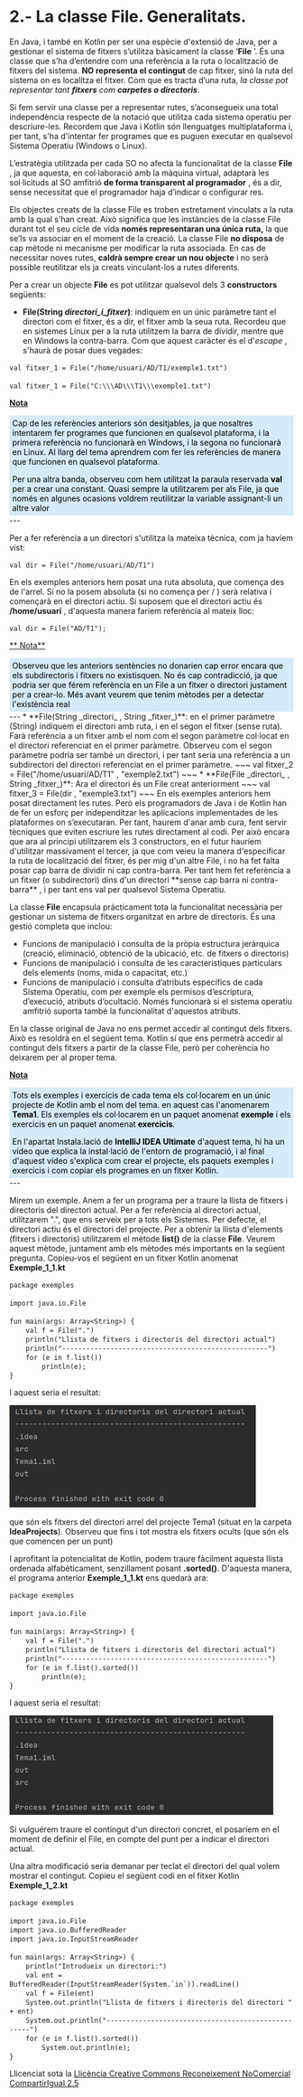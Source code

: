 # 2.- La classe File. Generalitats.

En Java, i també en Kotlin per ser una espècie d'extensió de Java, per a
gestionar el sistema de fitxers s’utilitza bàsicament la classe ‘**File** ’.
És una classe que s’ha d’entendre com una referència a la ruta o localització
de fitxers del sistema. **NO representa el contingut** de cap fitxer, sinó la
ruta del sistema on es localitza el fitxer. Com que es tracta d’una ruta, _la
classe pot representar tant **fitxers** com **carpetes o directoris**_.

Si fem servir una classe per a representar rutes, s’aconsegueix una total
independència respecte de la notació que utilitza cada sistema operatiu per
descriure-les. Recordem que Java i Kotlin són llenguatges multiplataforma i,
per tant, s'ha d'intentar fer programes que es puguen executar en qualsevol
Sistema Operatiu (Windows o Linux).

L’estratègia utilitzada per cada SO no afecta la funcionalitat de la classe
**File** , ja que aquesta, en col·laboració amb la màquina virtual, adaptarà
les sol·licituds al SO amfitrió **de forma transparent al programador** , és a
dir, sense necessitat que el programador haja d’indicar o configurar res.

Els objectes creats de la classe File es troben estretament vinculats a la
ruta amb la qual s’han creat. Això significa que les instàncies de la classe
File durant tot el seu cicle de vida **només representaran una única ruta,**
la que se’ls va associar en el moment de la creació. La classe File **no
disposa** de cap mètode ni mecanisme per modificar la ruta associada. En cas
de necessitar noves rutes, **caldrà sempre crear un nou objecte** i no serà
possible reutilitzar els ja creats vinculant-los a rutes diferents.

Per a crear un objecte **File** es pot utilitzar qualsevol dels 3 **constructors**
següents:

  * **File(String _directori_i_fitxer_)**: indiquem en un únic paràmetre tant el directori com el fitxer, és a dir, el fitxer amb la seua ruta. Recordeu que en sistemes Linux per a la ruta utilitzem la barra de dividir, mentre que en Windows la contra-barra. Com que aquest caràcter és el d'_escape_ , s'haurà de posar dues vegades: 
~~~
val fitxer_1 = File("/home/usuari/AD/T1/exemple1.txt")

val fitxer_1 = File("C:\\\AD\\\T1\\\exemple1.txt")
~~~

<u>**Nota**</u>

<div style="background-color: #d6eaf8; color: black; padding: 5px;">
Cap de les referències anteriors són desitjables, ja que nosaltres intentarem
fer programes que funcionen en qualsevol plataforma, i la primera referència
no funcionarà en Windows, i la segona no funcionarà en Linux. Al llarg del
tema aprendrem com fer les referències de manera que funcionen en qualsevol
plataforma.
<p></p>
Per una altra banda, observeu com hem utilitzat la paraula reservada <b>val</b>
per a crear una constant. Quasi sempre la utilitzarem per als File, ja que
només en algunes ocasions voldrem reutilitzar la variable assignant-li un
altre valor
</div>
---

Per a fer referència a un directori s'utilitza la mateixa tècnica, com ja
havíem vist:

~~~
val dir = File("/home/usuari/AD/T1")
~~~
En els exemples anteriors hem posat una ruta absoluta, que comença des de
l'arrel. Si no la posem absoluta (si no comença per / ) serà relativa i
començarà en el directori actiu. Si suposem que el directori actiu és
**/home/usuari** , d'aquesta manera faríem referència al mateix lloc:
~~~
val dir = File("AD/T1");
~~~
<u>** Nota**</u>
<div style="background-color: #d6eaf8; color: black; padding: 5px;">
Observeu que les anteriors sentències no donarien cap error encara que els
subdirectoris i fitxers no existisquen. No és cap contradicció, ja que podria
ser que férem referència en un File a un fitxer o directori justament per a
crear-lo. Més avant veurem que tenim mètodes per a detectar l'existència real
</div>
---
  * **File(String _directori_ , String _fitxer_)**: en el primer paràmetre (String) indiquem el directori amb ruta, i en el segon el fitxer (sense ruta). Farà referència a un fitxer amb el nom com el segon paràmetre col·locat en el directori referenciat en el primer paràmetre. Observeu com el segon paràmetre podria ser també un directori, i per tant seria una referència a un subdirectori del directori referenciat en el primer paràmetre. 
~~~
val fitxer_2 = File("/home/usuari/AD/T1" , "exemple2.txt")
~~~
  * **File(File _directori_ , String _fitxer_)**: Ara el directori és un File creat anteriorment 
~~~
val fitxer_3 = File(dir , "exemple3.txt")
~~~
En els exemples anteriors hem posat directament les rutes. Però els
programadors de Java i de Kotlin han de fer un esforç per independitzar les
aplicacions implementades de les plataformes on s’executaran. Per tant, haurem
d'anar amb cura, fent servir tècniques que eviten escriure les rutes
directament al codi. Per això encara que ara al principi utilitzarem els 3
constructors, en el futur hauríem d'utilitzar massivament el tercer, ja que
com veieu la manera d'especificar la ruta de localització del fitxer, és per
mig d'un altre File, i no ha fet falta posar cap barra de dividir ni cap
contra-barra. Per tant hem fet referència a un fitxer (o subdirectori) dins
d'un directori **sense cap barra ni contra-barra** , i per tant ens val per
qualsevol Sistema Operatiu.

La classe **File** encapsula pràcticament tota la funcionalitat necessària per
gestionar un sistema de fitxers organitzat en arbre de directoris. És una
gestió completa que inclou:

  * Funcions de manipulació i consulta de la pròpia estructura jeràrquica (creació, eliminació, obtenció de la ubicació, etc. de fitxers o directoris)
  * Funcions de manipulació i consulta de les característiques particulars dels elements (noms, mida o capacitat, etc.)
  * Funcions de manipulació i consulta d’atributs específics de cada Sistema Operatiu, com per exemple els permisos d’escriptura, d’execució, atributs d’ocultació. Només funcionarà si el sistema operatiu amfitrió suporta també la funcionalitat d'aquestos atributs.

En la classe original de Java no ens permet accedir al contingut dels fitxers.
Això es resoldrà en el següent tema. Kotlin sí que ens permetrà accedir al
contingut dels fitxers a partir de la classe File, però per coherència ho
deixarem per al proper tema.

<u>**Nota**</u> 
<div style="background-color: #d6eaf8; color: black; padding: 5px;">
Tots els exemples i exercicis de cada tema els col·locarem en un únic projecte
de Kotlin amb el nom del tema. en aquest cas l'anomenarem <b>Tema1</b>. Els
exemples els col·locarem en un paquet anomenat <b>exemple</b> i els exercicis en
un paquet anomenat <b>exercicis</b>.
<p></p>
En l'apartat Instala.lació de <b>IntelliJ IDEA Ultimate</b> d'aquest tema, hi ha un vídeo
que explica la instal·lació de l'entorn de programació, i
al final d'aquest vídeo s'explica com crear el projecte, els paquets exemples
i exercicis i com copiar els programes en un fitxer Kotlin.
</div>
---

Mirem un exemple. Anem a fer un programa per a traure la llista de fitxers i
directoris del directori actual. Per a fer referència al directori actual,
utilitzarem ".", que ens serveix per a tots els Sistemes. Per defecte, el
directori actiu és el directori del projecte. Per a obtenir la llista
d'elements (fitxers i directoris) utilitzarem el mètode **list()** de la
classe **File**. Veurem aquest mètode, juntament amb els mètodes més
importants en la següent pregunta. Copieu-vos el següent en un fitxer Kotlin
anomenat **Exemple_1_1.kt**

    
    
    package exemples
    
    import java.io.File
    
    fun main(args: Array<String>) {
    	val f = File(".")
    	println("Llista de fitxers i directoris del directori actual")
    	println("---------------------------------------------------")
    	for (e in f.list())
    		println(e);
    }

I aquest seria el resultat:

![](T1_2_1.png)

que són els fitxers del directori arrel del projecte Tema1 (situat en la
carpeta **IdeaProjects**). Observeu que fins i tot mostra els fitxers ocults
(que són els que comencen per un punt)

I aprofitant la potencialitat de Kotlin, podem traure fàcilment aquesta llista
ordenada alfabèticament, senzillament posant **.sorted()**. D'aquesta manera,
el programa anterior **Exemple_1_1.kt** ens quedarà ara:

    
    
    package exemples
    
    import java.io.File
    
    fun main(args: Array<String>) {
    	val f = File(".")
    	println("Llista de fitxers i directoris del directori actual")
    	println("---------------------------------------------------")
    	for (e in f.list().sorted())
    		println(e);
    }

I aquest seria el resultat:

![](T1_2_2.png)

Si vulguérem traure el contingut d'un directori concret, el posaríem en el
moment de definir el File, en compte del punt per a indicar el directori
actual.

Una altra modificació seria demanar per teclat el directori del qual volem
mostrar el contingut. Copieu el següent codi en el fitxer Kotlin
**Exemple_1_2.kt**

    
    
    package exemples
    
    import java.io.File
    import java.io.BufferedReader
    import java.io.InputStreamReader
    
    fun main(args: Array<String>) {
    	println("Introdueix un directori:")
    	val ent = BufferedReader(InputStreamReader(System.`in`)).readLine()
    	val f = File(ent)
    	System.out.println("Llista de fitxers i directoris del directori " + ent)
    	System.out.println("---------------------------------------------------")
    	for (e in f.list().sorted())
    		System.out.println(e);
    }
    

Llicenciat sota la  [Llicència Creative Commons Reconeixement NoComercial
CompartirIgual 2.5](http://creativecommons.org/licenses/by-nc-sa/2.5/)

